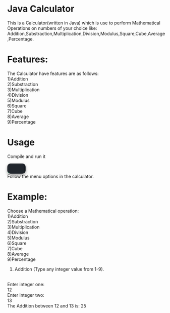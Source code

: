 # Java Calculator
This is a Calculator(written in Java) which is use to perform Mathematical Operations on numbers of your choice like:
<br>
Addition,Substraction,Multiplication,Division,Modulus,Square,Cube,Average,Percentage.

# Features:
The Calculator have features are as follows:
<br>
1)Addition
<br>
2)Substraction
<br>
3)Multiplication
<br>
4)Division
<br>
5)Modulus
<br>
6)Square
<br>
7)Cube
<br>
8)Average
<br>
9)Percentage
<br>

# Usage
Compile and run it
<br>
<!-- Colorful terminal-style code block with Copy button -->
<!-- Stylish colorful code block with Copy button -->
<div style="
  position: relative;
  background-color: #0d1117;
  border-radius: 10px;
  padding: 1rem 1.2rem;
  font-family: 'Courier New', monospace;
  color: #e6edf3;
  box-shadow: 0 4px 10px rgba(0,0,0,0.4);
  display: inline-block;
  min-width: 20px;
  overflow-x: auto;
">
  <button
    onclick="navigator.clipboard.writeText('javac Calculator.java')"
    style="
      position: absolute;
      top: 1px;
      right: 4px;
      background: #21262d;
      color: #c9d1d9;
      border: 1px solid #30363d;
      border-radius: 6px;
      padding: 4px 8px;
      font-size: 12px;
      cursor: pointer;
      transition: all 0.2s ease;
    "
    onmouseover="this.style.background='#30363d'"
    onmouseout="this.style.background='#21262d'"
  </button>

  <pre style="margin: 0; font-size: 16px;">
<code>
<span style="color:#00e676;">javac</span> <span style="color:#f8f8f2;">Calculator</span><span style="color:#f78c6c;">.java</span>
</code>
  </pre>
</div>


<br>
Follow the menu options in the calculator.

# Example:
Choose a Mathematical operation:
<br>
1)Addition
<br>
2)Substraction
<br>
3)Multiplication
<br>
4)Division
<br>
5)Modulus
<br>
6)Square
<br>
7)Cube
<br>
8)Average
<br>
9)Percentage
<br>
1) Addition (Type any integer value from 1-9).
<br>
Enter integer one:
<br>
12
<br>
Enter integer two:
<br>
13
<br>
The Addition between 12 and 13 is: 25










